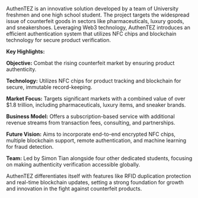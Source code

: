 AuthenTEZ is an innovative solution developed by a team of University freshmen and one high school student. The project targets the widespread issue of counterfeit goods in sectors like pharmaceuticals, luxury goods, and sneakershoes. Leveraging Web3 technology, AuthenTEZ introduces an efficient authentication system that utilizes NFC chips and blockchain technology for secure product verification.

**Key Highlights:**

**Objective:** Combat the rising counterfeit market by ensuring product authenticity.

**Technology:** Utilizes NFC chips for product tracking and blockchain for secure, immutable record-keeping.

**Market Focus:** Targets significant markets with a combined value of over $1.8 trillion, including pharmaceuticals, luxury items, and sneaker brands.

**Business Model:** Offers a subscription-based service with additional revenue streams from transaction fees, consulting, and partnerships.

**Future Vision:** Aims to incorporate end-to-end encrypted NFC chips, multiple blockchain support, remote authentication, and machine learning for fraud detection.

**Team:** Led by Simon Tian alongside four other dedicated students, focusing on making authenticity verification accessible globally.

AuthenTEZ differentiates itself with features like RFID duplication protection and real-time blockchain updates, setting a strong foundation for growth and innovation in the fight against counterfeit products.
